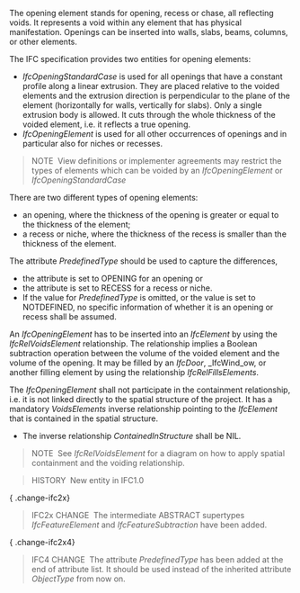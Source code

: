The opening element stands for opening, recess or chase, all reflecting voids. It represents a void within any element that has physical manifestation. Openings can be inserted into walls, slabs, beams, columns, or other elements.

The IFC specification provides two entities for opening elements:

* _IfcOpeningStandardCase_ is used for all openings that have a constant profile along a linear extrusion. They are placed relative to the voided elements and the extrusion direction is perpendicular to the plane of the element (horizontally for walls, vertically for slabs). Only a single extrusion body is allowed. It cuts through the whole thickness of the voided element, i.e. it reflects a true opening.
* _IfcOpeningElement_ is used for all other occurrences of openings and in particular also for niches or recesses.

> NOTE&nbsp; View definitions or implementer agreements may restrict the types of elements which can be voided by an _IfcOpeningElement_ or _IfcOpeningStandardCase_

There are two different types of opening elements:

* an opening, where the thickness of the opening is greater or equal to the thickness of the element;
* a recess or niche, where the thickness of the recess is smaller than the thickness of the element.

The attribute _PredefinedType_ should be used to capture the differences,

* the attribute is set to OPENING for an opening or
* the attribute is set to RECESS for a recess or niche.
* If the value for _PredefinedType_ is omitted, or the value is set to NOTDEFINED, no specific information of whether it is an opening or recess shall be assumed.

An _IfcOpeningElement_ has to be inserted into an _IfcElement_ by using the _IfcRelVoidsElement_ relationship. The relationship implies a Boolean subtraction operation between the volume of the voided element and the volume of the opening. It may be filled by an _IfcDoor_, _IfcWind_ow, or another filling element by using the relationship _IfcRelFillsElements_.

The _IfcOpeningElement_ shall not participate in the containment relationship, i.e. it is not linked directly to the spatial structure of the project. It has a mandatory _VoidsElements_ inverse relationship pointing to the _IfcElement_ that is contained in the spatial structure.

* The inverse relationship _ContainedInStructure_ shall be NIL.

> NOTE&nbsp; See _IfcRelVoidsElement_ for a diagram on how to apply spatial containment and the voiding relationship.

> HISTORY&nbsp; New entity in IFC1.0

{ .change-ifc2x}
> IFC2x CHANGE&nbsp; The intermediate ABSTRACT supertypes _IfcFeatureElement_ and _IfcFeatureSubtraction_ have been added.

{ .change-ifc2x4}
> IFC4 CHANGE&nbsp; The attribute _PredefinedType_ has been added at the end of attribute list. It should be used instead of the inherited attribute _ObjectType_ from now on.